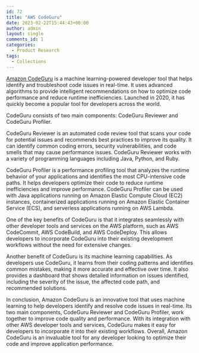 ```yaml
---
id: 72
title: "AWS CodeGuru"
date: 2023-02-22T15:44:43+00:00
author: admin
layout: single
comments_id: 1
categories:
  - Product Research
tags:
  - Collections
---
```


[Amazon CodeGuru](https://aws.amazon.com/codeguru/) is a machine learning-powered developer tool that helps identify and troubleshoot code issues in real-time. It uses advanced algorithms to provide intelligent recommendations on how to optimize code performance and reduce runtime inefficiencies. Launched in 2020, it has quickly become a popular tool for developers across the world.

CodeGuru consists of two main components: CodeGuru Reviewer and CodeGuru Profiler.

CodeGuru Reviewer is an automated code review tool that scans your code for potential issues and recommends best practices to improve its quality. It can identify common coding errors, security vulnerabilities, and code smells that may cause performance issues. CodeGuru Reviewer works with a variety of programming languages including Java, Python, and Ruby.

CodeGuru Profiler is a performance profiling tool that analyzes the runtime behavior of your applications and identifies the most CPU-intensive code paths. It helps developers optimize their code to reduce runtime inefficiencies and improve performance. CodeGuru Profiler can be used with Java applications running on Amazon Elastic Compute Cloud (EC2) instances, containerized applications running on Amazon Elastic Container Service (ECS), and serverless applications running on AWS Lambda.

One of the key benefits of CodeGuru is that it integrates seamlessly with other developer tools and services on the AWS platform, such as AWS CodeCommit, AWS CodeBuild, and AWS CodeDeploy. This allows developers to incorporate CodeGuru into their existing development workflows without the need for extensive changes.

Another benefit of CodeGuru is its machine learning capabilities. As developers use CodeGuru, it learns from their coding patterns and identifies common mistakes, making it more accurate and effective over time. It also provides a dashboard that shows detailed information on issues identified, including the severity of the issue, the affected code path, and recommended solutions.

In conclusion, Amazon CodeGuru is an innovative tool that uses machine learning to help developers identify and resolve code issues in real-time. Its two main components, CodeGuru Reviewer and CodeGuru Profiler, work together to improve code quality and performance. With its integration with other AWS developer tools and services, CodeGuru makes it easy for developers to incorporate it into their existing workflows. Overall, Amazon CodeGuru is an invaluable tool for any developer looking to optimize their code and improve application performance.
